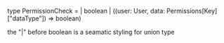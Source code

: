 type PermissionCheck<Key extends keyof Permissions> =
  | boolean
  | ((user: User, data: Permissions[Key]["dataType"]) => boolean)

  the "|" before boolean is a seamatic styling for union type
